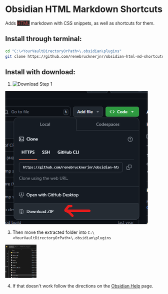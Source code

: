 # Obsidian HTML Markdown Shortcuts

Adds <span style="color:#D05050;background:#1E1E1E;">HTML</span> markdown with CSS snippets, as well as shortcuts for them.

## Install through terminal:

```bash
cd "C:\<YourVaultDirectoryOrPath>\.obsidian\plugins"
git clone https://github.com/renebrucknerjnr/obsidian-html-md-shortcuts.git
```

## Install with download:
1. ![Download Step 1](Step1.png|100)

![Download Step 2](Step2.png)

3. Then move the extracted folder into `C:\<YourVaultDirectoryOrPath>\.obsidian\plugins`

<img src="Step3.png" width="100">

4. If that doesn't work follow the directions on the [Obsidian Help](https://help.obsidian.md/Extending+Obsidian/Community+plugins) page.
